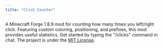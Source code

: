 ```yaml
---
title: "Click Counter"
---
```


A Minecraft Forge 1.8.9 mod for counting how many times you left/right click. Featuring custom coloring, positioning, and prefixes, this mod provides useful statistics. Get started by typing  the "/clicks" command in chat. The project is under the [MIT License](https://raw.githubusercontent.com/joshuafhiggins/clickcounter/master/LICENSE).